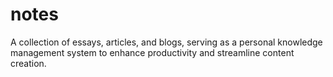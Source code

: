 # notes
A collection of essays, articles, and blogs, serving as a personal knowledge management system to enhance productivity and streamline content creation.

